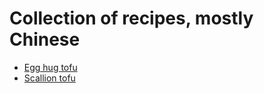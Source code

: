 # Collection of recipes, mostly Chinese

- [Egg hug tofu](egg-hug-tofu)
- [Scallion tofu](scallion-tofu)
